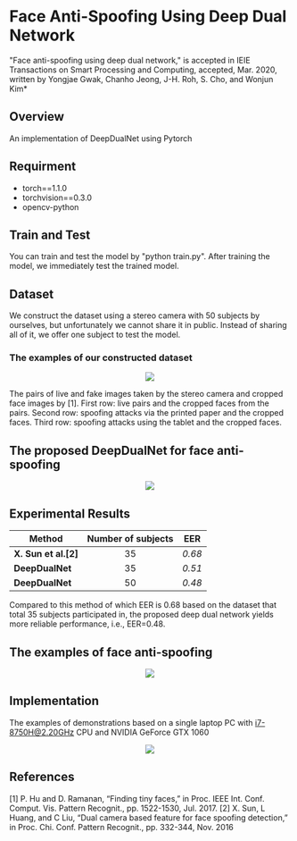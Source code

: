 # Face Anti-Spoofing Using Deep Dual Network

"Face anti-spoofing using deep dual network," is accepted in IEIE Transactions on Smart Processing and Computing, accepted, Mar. 2020, written by Yongjae Gwak, Chanho Jeong, J-H. Roh, S. Cho, and Wonjun Kim*

## Overview

An implementation of DeepDualNet using Pytorch

## Requirment

* torch==1.1.0
* torchvision==0.3.0
* opencv-python


## Train and Test

You can train and test the model by "python train.py". After training the model, we immediately test the trained model.


## Dataset

We construct the dataset using a stereo camera with 50 subjects by ourselves, but unfortunately we cannot share it in public. Instead of sharing all of it, we offer one subject to test the model.

### The examples of our constructed dataset
<p align="center">
<img src="https://user-images.githubusercontent.com/58552068/70987797-f4914100-2103-11ea-8f81-7dbf3ec12540.png" />
</p>
The pairs of live and fake images taken by the stereo camera and cropped face images by [1]. First row: live pairs and the cropped faces from the pairs. Second row: spoofing attacks via the printed paper and the cropped faces. Third row: spoofing attacks using the tablet and the cropped faces.

## The proposed DeepDualNet for face anti-spoofing

<p align="center">
<img src="https://user-images.githubusercontent.com/58552068/78256268-43d47380-7533-11ea-94fc-ed5028101f76.jpg" />
</p>

## Experimental Results

|  <center>Method</center> |  <center>Number of subjects</center> |  <center>EER</center> |
|:--------|:--------:|--------:|
|**X. Sun et al.[2]** | <center>35</center> |*0.68* |
|**DeepDualNet** | <center>35</center> |*0.51* |
|**DeepDualNet** | <center>50</center> |*0.48* |

Compared to this method of which EER is 0.68 based on the dataset that total 35 subjects participated in, the proposed deep dual network yields more reliable performance, i.e., EER=0.48.


## The examples of face anti-spoofing
<p align="center">
 
<img src="https://user-images.githubusercontent.com/58552068/70986583-877cac00-2101-11ea-843c-7bda09c5e107.png" />
</p>

## Implementation

The examples of demonstrations based on a single laptop PC with i7-8750H@2.20GHz CPU and NVIDIA GeForce GTX 1060 

<p align="center">
<img src="https://user-images.githubusercontent.com/58552068/70986341-0e7d5480-2101-11ea-89bf-d51c5a9b0340.png" />
</p>


## References
[1] P. Hu and D. Ramanan, “Finding tiny faces,” in Proc. IEEE Int. Conf. Comput. Vis. Pattern Recognit., pp. 1522-1530, Jul. 2017.
[2] X. Sun, L Huang, and C Liu, “Dual camera based feature for face spoofing detection,” in Proc. Chi. Conf. Pattern Recognit., pp. 332-344, Nov. 2016

